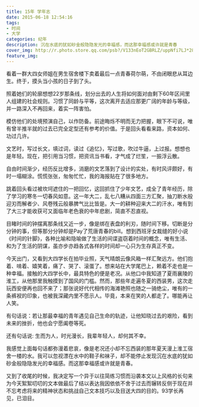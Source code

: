 ```yaml
---
title: 15年 学年志
date: 2015-06-18 12:54:16
tags:
- 时间
- 大学
categories: 纪年
description: 沉在水底的犹如砂金般隐隐发光的幸福感，而这那幸福感或许就是青春
cover_img: http://r.photo.store.qq.com/psb?/V133nEoT2GBRLZ/uppNfi7LJ*28e*0jrn0pFJqWL2LJl5ky2i6jDjjeVII!/r/dHQBAAAAAAAA
feature_img:
---
```




看着一群大四女师姐在男生宿舍楼下卖着最后一点青春荷尔萌，不由闭眼悲从耳边生。终于，摸头当小孩的日子到了头。

照着她们的轮廓想想22岁那条线，划分出去的人生将如何面对由剩下60年区间里人组建的社会规则。习惯了同龄与平等，这次离开去适应那更广阔的年龄与等级，并一路深入不再回来，着实一阵害怕。

模仿他们的处境预演自己，以作防备。前途晦烁不明而无力把握，眼下不可说，唯有曾半推半就的过去已完全定型还有参考的价值。于是回头看看来路，资本如何、功过几许。

文艺时，写过长文，填过词，读过《追忆》，写过歌，吹过牛逼，上过报。想想也是年轻。现在，把引用当习惯，把资讯当书看，才气成了烂笙，一振浮云散。

自由时间渐少，经历反比增多，消磨的文艺落到了设计的实处，有时风评颇好，有时一塌糊涂。慌慌张张，匆匆忙忙，我的海报贴在了很多地方。

跳着回头看过被坎坷遮住的一把回忆，这回抓住了少年文艺，成全了青年经历，除了学习的寒冬一切春风如意。这一年大二，乱七八糟从四面三方汇聚，抽刀断水般迎刃而解者少、风卷残云般暴脾气比比皆是。大一的耕种迎来大二的汗水，唯有到了大三才能收获可又面临年老色衰的中年悲剧，简直不忍直视。

目睹时间的钟摆离那条线又近一步，像是绑在表盘的利刃，随时间下移。切断是分分钟的事，但等那分分钟却是Pay了荒唐青春的bill。想到西班牙女裁缝的好小说《时间的针脚》，各种比喻和隐喻做了生活的间谍盗窃着时间的概念，唯有生活、和为了生活的阴谋，虽亦步亦趋各式各样的时间却一心只为生存真正不变。

今天出门，又看到大四学长在拍毕业照，天气晴朗云像风箱一样汇聚远方。他们抱着、啃着、嬉笑着，痛了、哭了、滚蛋了。想来站在大学尾巴上，赖着不走也是一种幸福。接触的大四学长中，最具特色的便是老况。从他口中我知道了夏雨襄陵的淮工，从他那里我触摸到了国风的门槛。然而，那些年走遍冬夏的西装男，这次走玩西安便再也回不来了；那张说好代代相传的海滩艳照也随之一骑绝尘，唯有的一条裤衩的印象，也被我深藏内里不愿示人。毕竟，本来在笑的人都走了。哪能再让人笑。

有句话说：若让那最幸福的青年遇见自己生命的轨迹，让他知晓过去的艰险，看到未来的挫折，他也会宁愿阖卷等死。

还有句话说: 生而为人，时光漫长，我辈年轻人，却何其不幸。

我感觉上面每句话都弥漫着悲哀，像是老况还小却不忘西装的那年夏天漫上淮工宿舍一楼的水。我可以忽视漂在水中的鞋子和袜子，却不能停止发现沉在水底的犹如砂金般隐隐发光的幸福感。而这那幸福感或许就是青春。

又到了收尾的时候，我决定写一个异于以往简练习惯而沿袭本文以上风格的长句来为今天絮絮叨叨的文本做最后了结以表达我因依依不舍于过去而辗转反侧于现在并不忘考虑将来的精神状态和挑战自己文本技巧以及目送大四的目的。93学长再见，已泪目。